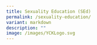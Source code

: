 ```yaml
---
title: Sexuality Education (SEd)
permalink: /sexuality-education/
variant: markdown
description: ""
image: /images/YCKLogo.svg
---
```

